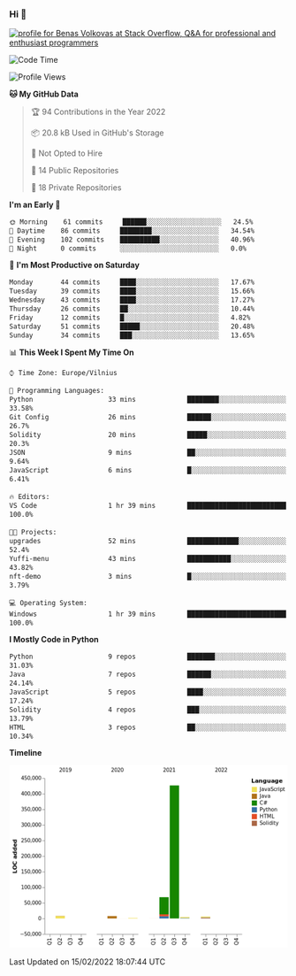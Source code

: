 ### Hi 👋
<a href="https://stackoverflow.com/users/14954249/benas-volkovas"><img src="https://stackoverflow.com/users/flair/14954249.png?theme=dark" width="208" height="58" alt="profile for Benas Volkovas at Stack Overflow, Q&amp;A for professional and enthusiast programmers" title="profile for Benas Volkovas at Stack Overflow, Q&amp;A for professional and enthusiast programmers"></a>

<!--START_SECTION:waka-->
![Code Time](http://img.shields.io/badge/Code%20Time-565%20hrs%2028%20mins-blue)

![Profile Views](http://img.shields.io/badge/Profile%20Views-0-blue)

**🐱 My GitHub Data** 

> 🏆 94 Contributions in the Year 2022
 > 
> 📦 20.8 kB Used in GitHub's Storage 
 > 
> 🚫 Not Opted to Hire
 > 
> 📜 14 Public Repositories 
 > 
> 🔑 18 Private Repositories  
 > 
**I'm an Early 🐤** 

```text
🌞 Morning    61 commits     ██████░░░░░░░░░░░░░░░░░░░   24.5% 
🌆 Daytime    86 commits     ████████░░░░░░░░░░░░░░░░░   34.54% 
🌃 Evening    102 commits    ██████████░░░░░░░░░░░░░░░   40.96% 
🌙 Night      0 commits      ░░░░░░░░░░░░░░░░░░░░░░░░░   0.0%

```
📅 **I'm Most Productive on Saturday** 

```text
Monday       44 commits     ████░░░░░░░░░░░░░░░░░░░░░   17.67% 
Tuesday      39 commits     ████░░░░░░░░░░░░░░░░░░░░░   15.66% 
Wednesday    43 commits     ████░░░░░░░░░░░░░░░░░░░░░   17.27% 
Thursday     26 commits     ██░░░░░░░░░░░░░░░░░░░░░░░   10.44% 
Friday       12 commits     █░░░░░░░░░░░░░░░░░░░░░░░░   4.82% 
Saturday     51 commits     █████░░░░░░░░░░░░░░░░░░░░   20.48% 
Sunday       34 commits     ███░░░░░░░░░░░░░░░░░░░░░░   13.65%

```


📊 **This Week I Spent My Time On** 

```text
⌚︎ Time Zone: Europe/Vilnius

💬 Programming Languages: 
Python                   33 mins             ████████░░░░░░░░░░░░░░░░░   33.58% 
Git Config               26 mins             ██████░░░░░░░░░░░░░░░░░░░   26.7% 
Solidity                 20 mins             █████░░░░░░░░░░░░░░░░░░░░   20.3% 
JSON                     9 mins              ██░░░░░░░░░░░░░░░░░░░░░░░   9.64% 
JavaScript               6 mins              █░░░░░░░░░░░░░░░░░░░░░░░░   6.41%

🔥 Editors: 
VS Code                  1 hr 39 mins        █████████████████████████   100.0%

🐱‍💻 Projects: 
upgrades                 52 mins             █████████████░░░░░░░░░░░░   52.4% 
Yuffi-menu               43 mins             ███████████░░░░░░░░░░░░░░   43.82% 
nft-demo                 3 mins              █░░░░░░░░░░░░░░░░░░░░░░░░   3.79%

💻 Operating System: 
Windows                  1 hr 39 mins        █████████████████████████   100.0%

```

**I Mostly Code in Python** 

```text
Python                   9 repos             ███████░░░░░░░░░░░░░░░░░░   31.03% 
Java                     7 repos             ██████░░░░░░░░░░░░░░░░░░░   24.14% 
JavaScript               5 repos             ████░░░░░░░░░░░░░░░░░░░░░   17.24% 
Solidity                 4 repos             ███░░░░░░░░░░░░░░░░░░░░░░   13.79% 
HTML                     3 repos             ██░░░░░░░░░░░░░░░░░░░░░░░   10.34%

```


**Timeline**

![Chart not found](https://raw.githubusercontent.com/BenasVolkovas/BenasVolkovas/main/charts/bar_graph.png) 


 Last Updated on 15/02/2022 18:07:44 UTC
<!--END_SECTION:waka-->
